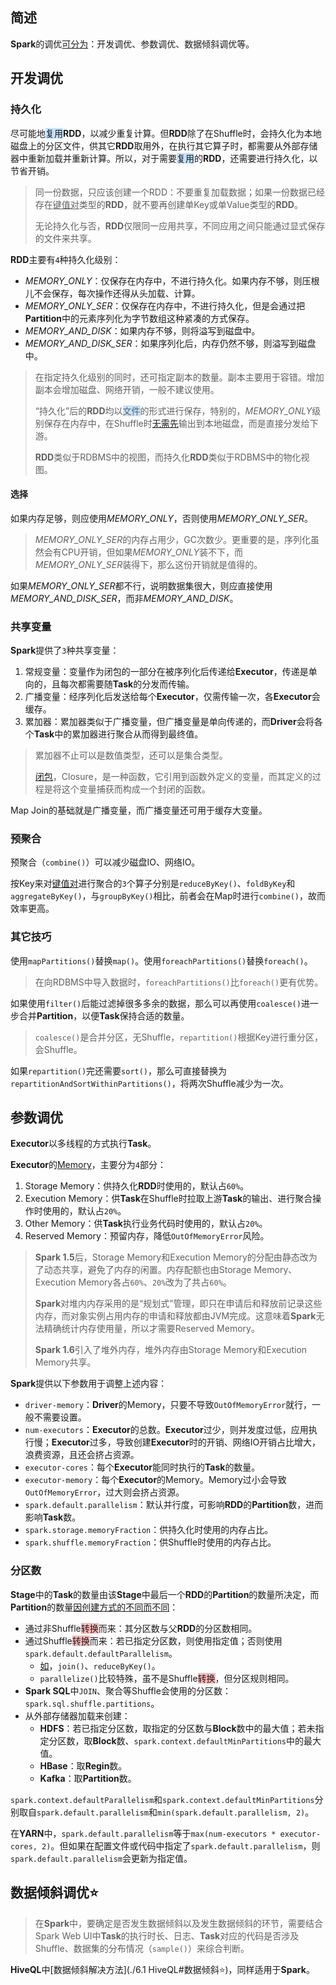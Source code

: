 ## 简述

**Spark**的调优[可分为](https://tech.meituan.com/2016/04/29/spark-tuning-basic.html)：开发调优、参数调优、数据倾斜调优等。



## 开发调优

### 持久化

尽可能地<span style=background:#c2e2ff>复用</span>**RDD**，以减少重复计算。但**RDD**除了在Shuffle时，会持久化为本地磁盘上的分区文件，供其它**RDD**取用外，在执行其它算子时，都需要从外部存储器中重新加载并重新计算。所以，对于需要<span style=background:#c2e2ff>复用</span>的**RDD**，还需要进行持久化，以节省开销。

> 同一份数据，只应该创建一个RDD：不要重复加载数据；如果一份数据已经存在<u>键值对</u>类型的**RDD**，就不要再创建单Key或单Value类型的**RDD**。
>
> 无论持久化与否，**RDD**仅限同一应用共享，不同应用之间只能通过显式保存的文件来共享。

**RDD**主要有`4`种持久化级别：

- *MEMORY_ONLY*：仅保存在内存中，不进行持久化。如果内存不够，则压根儿不会保存，每次操作还得从头加载、计算。
- *MEMORY_ONLY_SER*：仅保存在内存中，不进行持久化，但是会通过把**Partition**中的元素序列化为字节数组这种紧凑的方式保存。
- *MEMORY_AND_DISK*：如果内存不够，则将溢写到磁盘中。
- *MEMORY_AND_DISK_SER*：如果序列化后，内存仍然不够，则溢写到磁盘中。

> 在指定持久化级别的同时，还可指定副本的数量。副本主要用于容错。增加副本会增加磁盘、网络开销，一般不建议使用。
>
> “持久化”后的**RDD**均以<span style=background:#c2e2ff>文件</span>的形式进行保存，特别的，*MEMORY_ONLY*级别保存在内存中，在Shuffle时[无需先](https://andr-robot.github.io/Spark-Shuffle/#23-shuffle-write)输出到本地磁盘，而是直接分发给下游。
>
> **RDD**类似于RDBMS中的视图，而持久化**RDD**类似于RDBMS中的物化视图。

#### 选择

如果内存足够，则应使用*MEMORY_ONLY*，否则使用*MEMORY_ONLY_SER*。

> *MEMORY_ONLY_SER*的内存占用少，GC次数少。更重要的是，序列化虽然会有CPU开销，但如果*MEMORY_ONLY*装不下，而*MEMORY_ONLY_SER*装得下，那么这份开销就是值得的。

如果*MEMORY_ONLY_SER*都不行，说明数据集很大，则应直接使用*MEMORY_AND_DISK_SER*，而非*MEMORY_AND_DISK*。

### 共享变量

**Spark**提供了`3`种共享变量：

1. 常规变量：变量作为闭包的一部分在被序列化后传递给**Executor**，传递是单向的，且每次都需要随**Task**的分发而传输。
2. 广播变量：经序列化后发送给每个**Executor**，仅需传输一次，各**Executor**会缓存。
3. 累加器：累加器类似于广播变量，但广播变量是单向传递的，而**Driver**会将各个**Task**中的累加器进行聚合从而得到最终值。

> 累加器不止可以是数值类型，还可以是集合类型。
>
> [闭包](https://www.runoob.com/scala/scala-closures.html)，Closure，是一种函数，它引用到函数外定义的变量，而其定义的过程是将这个变量捕获而构成一个封闭的函数。

Map Join的基础就是广播变量，而广播变量还可用于缓存大变量。

### 预聚合

预聚合（`combine()`）可以减少磁盘IO、网络IO。

按Key来对<u>键值对</u>进行聚合的`3`个算子分别是`reduceByKey()`、`foldByKey`和`aggregateByKey()`，与`groupByKey()`相比，前者会在Map时进行`combine()`，故而效率更高。

### 其它技巧

使用`mapPartitions()`替换`map()`。使用`foreachPartitions()`替换`foreach()`。

> 在向RDBMS中导入数据时，`foreachPartitions()`比`foreach()`更有优势。

如果使用`filter()`后能过滤掉很多多余的数据，那么可以再使用`coalesce()`进一步合并**Partition**，以便**Task**保持合适的数量。

> `coalesce()`是合并分区，无Shuffle，`repartition()`根据Key进行重分区，会Shuffle。

如果`repartition()`完还需要`sort()`，那么可直接替换为`repartitionAndSortWithinPartitions()`，将两次Shuffle减少为一次。



## 参数调优

**Executor**以多线程的方式执行**Task**。

**Executor**的[Memory](https://blog.csdn.net/pre_tender/article/details/101517789)，主要分为`4`部分：

1. Storage Memory：供持久化**RDD**时使用的，默认占`60%`。
2. Execution Memory：供**Task**在Shuffle时拉取上游**Task**的输出、进行聚合操作时使用的，默认占`20%`。
3. Other Memory：供**Task**执行业务代码时使用的，默认占`20%`。
4. Reserved Memory：预留内存，降低`OutOfMemoryError`风险。

> **Spark 1.5**后，Storage Memory和Execution Memory的分配由静态改为了动态共享，避免了内存的闲置。内存配额也由Storage Memory、Execution Memory各占`60%`、`20%`改为了共占`60%`。
>
> **Spark**对堆内内存采用的是“规划式”管理，即只在申请后和释放前记录这些内存，而对象实例占用内存的申请和释放都由JVM完成。这意味着**Spark**无法精确统计内存使用量，所以才需要Reserved Memory。
>
> **Spark 1.6**引入了堆外内存，堆外内存由Storage Memory和Execution Memory共享。

**Spark**提供以下参数用于调整上述内容：

- `driver-memory`：**Driver**的Memory，只要不导致`OutOfMemoryError`就行，一般不需要设置。
- `num-executors`：**Executor**的总数。**Executor**过少，则并发度过低，应用执行慢；**Executor**过多，导致创建**Executor**时的开销、网络IO开销占比增大，浪费资源，且还会挤占资源。
- `executor-cores`：每个**Executor**能同时执行的**Task**的数量。
- `executor-memory`：每个**Executor**的Memory。Memory过小会导致`OutOfMemoryError`，过大则会挤占资源。
- `spark.default.parallelism`：默认并行度，可影响**RDD**的**Partition**数，进而影响**Task**数。
- `spark.storage.memoryFraction`：供持久化时使用的内存占比。
- `spark.shuffle.memoryFraction`：供Shuffle时使用的内存占比。

### 分区数

**Stage**中的**Task**的数量由该**Stage**中最后一个**RDD**的**Partition**的数量所决定，而**Partition**的数量[因创建方式的不同而不同](https://www.jianshu.com/p/4b7d07e754fa)：

- 通过非Shuffle<span style=background:#ffb8b8>转换</span>而来：其分区数与父**RDD**的分区数相同。
- 通过Shuffle<span style=background:#ffb8b8>转换</span>而来：若已指定分区数，则使用指定值；否则使用`spark.default.defaultParallelism`。
  - [如](https://spark.apache.org/docs/latest/configuration.html#execution-behavior)，`join()`、`reduceByKey()`。
  - `parallelize()`比较特殊，虽不是Shuffle<span style=background:#ffb8b8>转换</span>，但分区规则相同。
- **Spark SQL**中`JOIN`、聚合等Shuffle会使用的分区数：`spark.sql.shuffle.partitions`。
- 从外部存储器加载来创建：
  - **HDFS**：若已指定分区数，取指定的分区数与**Block**数中的最大值；若未指定分区数，取**Block**数、`spark.context.defaultMinPartitions`中的最大值。
  - **HBase**：取**Regin**数。
  - **Kafka**：取**Partition**数。

`spark.context.defaultParallelism`和`spark.context.defaultMinPartitions`分别取自`spark.default.parallelism`和`min(spark.default.parallelism, 2)`。

在**YARN**中，`spark.default.parallelism`等于`max(num-executors * executor-cores, 2)`。但如果在配置文件或代码中指定了`spark.default.parallelism`，则`spark.default.parallelism`会更新为指定值。



## 数据倾斜调优⭐

> 在**Spark**中，要确定是否发生数据倾斜以及发生数据倾斜的环节，需要结合Spark Web UI中**Task**的执行时长、日志、**Task**对应的代码是否涉及Shuffle、数据集的分布情况（`sample()`）来综合判断。

**HiveQL**中[数据倾斜解决方法](./6.1 HiveQL#数据倾斜⭐)，同样适用于**Spark**。

